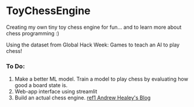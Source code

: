 # ToyChessEngine
Creating my own tiny toy chess engine for fun... and to learn more about chess programming :)

Using the dataset from Global Hack Week: Games to teach an AI to play chess!






### To Do:
1) Make a better ML model. Train a model to play chess by evaluating how good a board state is.
2) Web-app interface using streamlit
3) Build an actual chess engine. [ref1 Andrew Healey's Blog](https://healeycodes.com/building-my-own-chess-engine)
